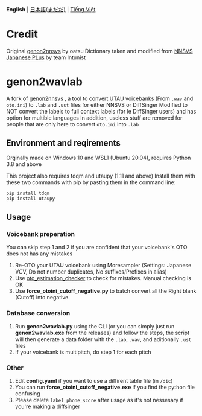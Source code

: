 **English** | [日本語(まだだ)](https://github.com/speedywater/genon2wavlabblob/main/README_JPN.md) | [Tiếng Việt]((https://github.com/speedywater/genon2wavlabblob/main/README_VIE.md))

# Credit

Original [genon2nnsvs](https://github.com/oatsu-gh/genon2nnsvs) by oatsu 
Dictionary taken and modified from [NNSVS Japanese PLus](https://github.com/intunist/nnsvs-japanese-plus) by team Intunist

# genon2wavlab
 A fork of [genon2nnsvs](https://github.com/oatsu-gh/genon2nnsvs) , a tool to convert UTAU voicebanks (From `.wav` and `oto.ini`) to `.lab` and `.ust` files for either NNSVS or DiffSinger
 Modified to NOT convert the labels to full context labels (for le DiffSinger users) and has option for multible languages
 In addition, useless stuff are removed for people that are only here to convert `oto.ini` into `.lab`

## Environment and reqirements

Orginally made on Windows 10 and WSL1 (Ubuntu 20.04), requires Python 3.8 and above

This project also requires tdqm and utaupy (1.11 and above)
Install them with these two commands with pip by pasting them in the command line:
```
pip install tdqm
pip install utaupy
```

## Usage

### Voicebank preperation

You can skip step 1 and 2 if you are confident that your voicebank's OTO does not has any mistakes
1. Re-OTO your UTAU voicebank using Moresampler (Settings: Japanese VCV, Do not number duplicates, No suffixes/Prefixes in alias)
2. Use [oto_estimation_checker](https://github.com/oatsu-gh/oto_estimation_checker) to check for mistakes. Manual checking is OK
3. Use **force_otoini_cutoff_negative.py** to batch convert all the Right blank (Cutoff) into negative.

### Database conversion

1. Run **genon2wavlab.py** using the CLI (or you can simply just run **genon2wavlab.exe** from the releases) and follow the steps, the script will then generate a data folder with the `.lab`, `.wav`, and aditionally `.ust` files
2. If your voicebank is multipitch, do step 1 for each pitch

### Other

1. Edit **config.yaml** if you want to use a diffirent table file (in `/dic`)
2. You can run **force_otoini_cutoff_negative.exe** if you find the python file confusing
3. Please delete `label_phone_score` after usage as it's not nessesary if you're making a diffsinger

